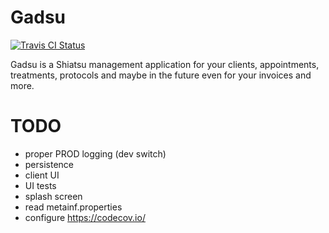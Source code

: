 # Gadsu

[![Travis CI Status](https://travis-ci.org/christophpickl/gadsu.svg?branch=master)](https://travis-ci.org/christophpickl/gadsu)

Gadsu is a Shiatsu management application for your clients, appointments, treatments, protocols and maybe in the future even for your invoices and more.



# TODO

* proper PROD logging (dev switch)
* persistence
* client UI
* UI tests
* splash screen
* read metainf.properties
* configure https://codecov.io/